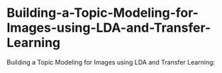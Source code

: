 # Building-a-Topic-Modeling-for-Images-using-LDA-and-Transfer-Learning
Building a Topic Modeling for Images using LDA and Transfer Learning:
